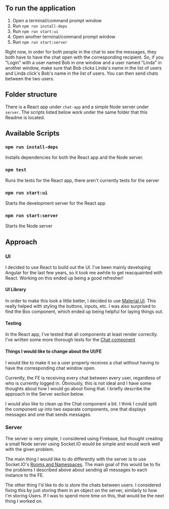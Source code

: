 ## To run the application

1. Open a terminal/command prompt window
2. Run `npm run install-deps`
3. Run `npm run start:ui`
4. Open another terminal/command prompt window
5. Run `npm run start:server`

Right now, in order for both people in the chat to see the messages, they both have to have the chat open with the corresponding recipient. So, if you "Login" with a user named Bob in one window and a user named "Linda" in another window, make sure that Bob clicks Linda's name in the list of users and Linda click's Bob's name in the list of users. You can then send chats between the two users.

## Folder structure

There is a React app under `chat-app` and a simple Node server under `server`. The scripts listed below work under the same folder that this Readme is located.

## Available Scripts

### `npm run install-deps`

Installs dependencies for both the React app and the Node server.

### `npm test`

Runs the tests for the React app, there aren't currently tests for the server

### `npm run start:ui`

Starts the development server for the React app

### `npm run start:server`

Starts the Node server

## Approach

### UI

I decided to use React to build out the UI. I've been mainly developing Angular for the last few years, so it took me awhile to get reacquainted with React. Working on this ended up being a good refresher!

#### UI Library

In order to make this look a little better, I decided to use [Material UI](https://material-ui.com/). This really helped with styling the buttons, inputs, etc. I was also surprised to find the Box component, which ended up being helpful for laying things out.

#### Testing

In the React app, I've tested that all components at least render correctly. I've written some more thorough tests for the [Chat component](https://github.com/tcigrand/chat/blob/master/chat-app/src/components/chat/Chat.test.js)

#### Things I would like to change about the UI/FE

I would like to make it so a user properly receives a chat without having to have the corresponding chat window open.

Currently, the FE is receiving every chat between every user, regardless of who is currently logged in. Obviously, this is not ideal and I have some thoughts about how I would go about fixing that. I briefly describe the approach in the Server section below.

I would also like to clean up the Chat component a bit. I think I could split the component up into two separate components, one that displays messages and one that sends messages.

### Server

The server is very simple, I considered using Firebase, but thought creating a small Node server using Socket.IO would be simple and would work well with the given problem.

The main thing I would like to do differently with the server is to use Socket.IO's [Rooms and Namespaces](https://socket.io/docs/rooms-and-namespaces/). The main goal of this would be to fix the problems I described above about sending all messages to each instance to the FE.

The other thing I'd like to do is store the chats between users. I considered fixing this by just storing them in an object on the server, similarly to how I'm storing Users. If I was to spend more time on this, that would be the next thing I worked on.



